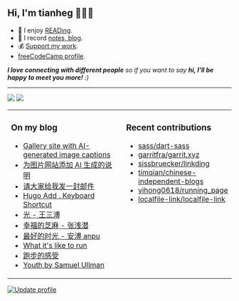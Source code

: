<h2>Hi, I'm tianheg 👋👨‍💻</h2>

- 📖 I enjoy [READing](https://read.tianheg.org/).
- 📝 I record [notes, blog](https://tianheg.co).
- 💰 [Support my work](https://tianheg.co/support).
- [freeCodeCamp profile](https://www.freecodecamp.org/tianheg).

<em><b>I love connecting with different people</b> so if you want to say <b>hi, I'll be happy to meet you more!</b> :)</em>

---

![](https://github.com/tianheg/github-stats/raw/master/generated/overview.svg)
![](https://github.com/tianheg/github-stats/raw/master/generated/languages.svg)

<table><tr><td valign="top" width="55%">

### On my blog
- [Gallery site with AI-generated image captions](https://tianheg.co/posts/gallery-site-with-ai-generated-captions-en/)
- [为图片网站添加 AI 生成的说明](https://tianheg.co/posts/gallery-site-with-ai-generated-captions/)
- [请大家给我发一封邮件](https://tianheg.co/posts/please-send-me-an-email/)
- [Hugo Add . Keyboard Shortcut](https://tianheg.co/posts/hugo-add-point-keyboard-shortcut/)
- [光 - 王三溥](https://tianheg.co/posts/light-wang-sanpu/)
- [幸福的芝麻 - 张浅潜](https://tianheg.co/posts/happy-sesame-zhang-qianqian/)
- [最好的时光 - 安溥 anpu](https://tianheg.co/posts/best-of-times-anpu/)
- [What it's like to run](https://tianheg.co/posts/what-its-like-to-run-en/)
- [跑步的感受](https://tianheg.co/posts/what-its-like-to-run/)
- [Youth by Samuel Ullman](https://tianheg.co/posts/youth-by-samuel-ullman/)

</td><td valign="top" width="55%">

### Recent contributions

- [sass/dart-sass](https://github.com/sass/dart-sass)
- [garritfra/garrit.xyz](https://github.com/garritfra/garrit.xyz)
- [sissbruecker/linkding](https://github.com/sissbruecker/linkding)
- [timqian/chinese-independent-blogs](https://github.com/timqian/chinese-independent-blogs)
- [yihong0618/running_page](https://github.com/yihong0618/running_page)
- [localfile-link/localfile-link](https://github.com/localfile-link/localfile-link)
</td></tr></table>

[![Update profile](https://github.com/tianheg/tianheg/actions/workflows/main.yml/badge.svg?branch=main)](https://github.com/tianheg/tianheg/actions/workflows/main.yml)

